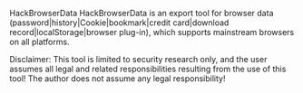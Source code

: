 
HackBrowserData
HackBrowserData is an export tool for browser data (password|history|Cookie|bookmark|credit card|download record|localStorage|browser plug-in), which supports mainstream browsers on all platforms.

Disclaimer: This tool is limited to security research only, and the user assumes all legal and related responsibilities resulting from the use of this tool! The author does not assume any legal responsibility!
